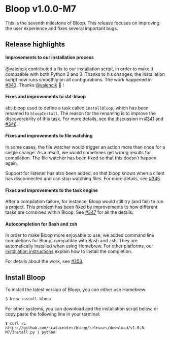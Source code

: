 # Bloop v1.0.0-M7

This is the seventh milestone of Bloop. This release focuses on improving the user experience and
fixes several important bugs.

## Release highlights

#### Improvements to our installation process

[@valencik][@valencik] contributed a fix to our installation script, in order to make it compatible with both
Python 2 and 3. Thanks to his changes, the installation script now runs smoothly on all
configurations. The work happened in [#343][#343]. Thanks [@valencik][@valencik] :tada: !

#### Fixes and improvements to sbt-bloop

sbt-bloop used to define a task called `installBloop`, which has been renamed to `bloopInstall`. The
reason for the renaming is to improve the discoverability of this task. For more details, see the
discussion in [#341][#341] and [#346][#346].

#### Fixes and improvements to file watching

In some cases, the file watcher would trigger an action more than once for a single change. As a
result, we would sometimes get wrong results for compilation. The file watcher has been fixed so
that this doesn't happen again.

Support for listener has also been added, so that bloop knows when a client has disconnected and can
stop watching files. For more details, see [#345][#345].

#### Fixes and improvements to the task engine

After a compilation failure, for instance, Bloop would still try (and fail) to run a project. This
problem has been fixed by improvements to how different tasks are combined within Bloop. See [#347][#347]
for all the details.

#### Autocompletion for Bash and zsh

In order to make Bloop more enjoyable to use, we added command line completions for Bloop,
compatible with Bash and zsh. They are automatically installed when using Homebrew. For other
platforms, our [installation instructions][installation instructions] explain how to install the completion.

For details about the work, see [#353][#353].

## Install Bloop

To install the latest version of Bloop, you can either use Homebrew:

```sh
$ brew install bloop
```

For other systems, you can download and the installation script below, or copy paste the following
line in your terminal:

```
$ curl -L https://github.com/scalacenter/bloop/releases/download/v1.0.0-M7/install.py | python
```

[#341]: https://github.com/scalacenter/bloop/pull/341
[#343]: https://github.com/scalacenter/bloop/pull/343
[#345]: https://github.com/scalacenter/bloop/pull/345
[#346]: https://github.com/scalacenter/bloop/pull/346
[#347]: https://github.com/scalacenter/bloop/pull/347
[#353]: https://githuv.com/scalacenter/bloop/pull/353
[@valencik]: https://github.com/valencik
[installation instructions]: https://scalacenter.github.io/bloop/docs/installation
